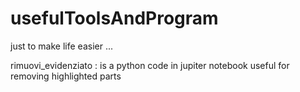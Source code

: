 # usefulToolsAndProgram
just to make life easier ...


rimuovi_evidenziato : is a python code in jupiter notebook useful for removing highlighted parts
